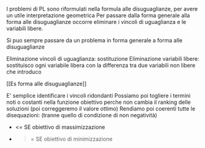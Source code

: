 I problemi di PL sono riformulati nella formula alle disuguaglianze, per avere un utile interpretazione geometrica
Per passare dalla forma generale alla forma alle disuguaglianze occorre eliminare i vincoli di uguaglianza e le variabili libere.

Si puo sempre passare da un problema in forma generale a forma alle disuguaglianze

Eliminazione vincoli di uguaglianza: sostituzione
Eliminazione variabili libere: sostituisco ogni variabile libera con la differenza tra due variabili non libere che introduco

[[Es forma alle disuguaglianze]]

E' semplice identificare i vincoli ridondanti 
Possiamo poi togliere i termini noti o costanti nella funzione obiettivo perche non cambia il ranking delle soluzioni (poi correggeremo il valore ottimo)
Rendiamo poi coerenti tutte le disequazioni: (tranne quello di condizione di non negatività)
- <= SE obiettivo di massimizzazione
- >= SE obiettivo di minimizzazione